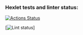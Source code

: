 ### Hexlet tests and linter status:
[![Actions Status](https://github.com/start1810/fullstack-javascript-project-46/workflows/hexlet-check/badge.svg)](https://github.com/start1810/fullstack-javascript-project-46/actions)

[![Lint status](https://github.com/start1810/fullstack-javascript-project-46/workflows/diff-check/badge.svg)]